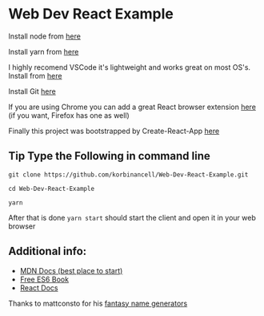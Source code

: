 # Web Dev React Example
Install node from [here]( https://nodejs.org/en/)

Install yarn from [here](https://yarnpkg.com/lang/en/docs/install/)

I highly recomend VSCode it's lightweight and works great on most OS's. Install from [here](https://code.visualstudio.com/)

Install Git [here](https://git-scm.com/book/en/v2/Getting-Started-Installing-Git)

If you are using Chrome you can add a great React browser extension [here](https://chrome.google.com/webstore/detail/react-developer-tools/fmkadmapgofadopljbjfkapdkoienihi) (if you want, Firefox has one as well)

Finally this project was bootstrapped by Create-React-App [here](https://github.com/facebook/create-react-app)

## Tip Type the Following in command line

`git clone https://github.com/korbinancell/Web-Dev-React-Example.git`

`cd Web-Dev-React-Example`

`yarn`

After that is done `yarn start` should start the client and open it in your web browser

## Additional info:
* [MDN Docs (best place to start)](https://developer.mozilla.org/en-US/)
* [Free ES6 Book](http://exploringjs.com/es6/)
* [React Docs](https://reactjs.org/)

Thanks to mattconsto for his [fantasy name generators](https://github.com/mattconsto/fantasy-names)
